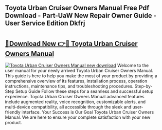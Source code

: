 ## Toyota Urban Cruiser Owners Manual Free Pdf Download - Part-UaW New Repair Owner Guide - User Service Edition Dkfrj

# <h2><a href="http://bc91229.oget.top/?id=Toyota+Urban+Cruiser+Owners+Manual">🔗Download New 👉🔴 Toyota Urban Cruiser Owners Manual</a></h2>

[![Toyota Urban Cruiser Owners Manual new download](https://i.imgur.com/5g1atiW.png)](http://bc91229.oget.top/?id=Toyota+Urban+Cruiser+Owners+Manual)
Welcome to the user manual for your newly arrived Toyota Urban Cruiser Owners Manual. This guide is here to help you make the most of your product by providing a comprehensive overview of its features, installation process, operation instructions, maintenance tips, and troubleshooting procedures. Step-by-Step Setup Guide Follow these steps for a seamless and successful setup experience. Toyota Urban Cruiser Owners Manual advanced features include augmented reality, voice recognition, customizable alerts, and multi-device compatibility, all accessible through the sleek and user-friendly interface. Your Success is Our Goal Toyota Urban Cruiser Owners Manual. We are here to ensure your complete satisfaction with your new product.
